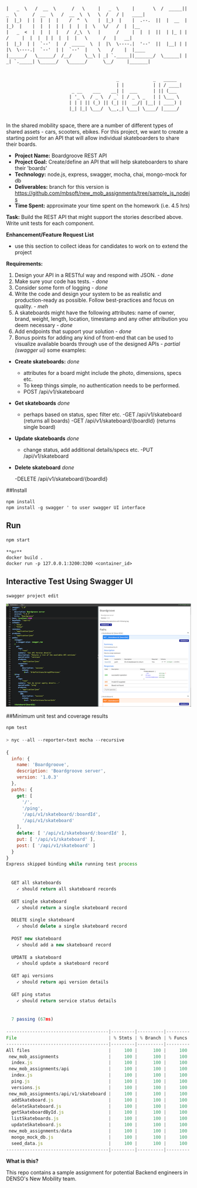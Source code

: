 
`````.______     ______        ___      .______       _______    _______ .______        ______     ______   ____    ____  _______
|   _  \   /  __  \      /   \     |   _  \     |       \  /  _____||   _  \      /  __  \   /  __  \  \   \  /   / |   ____|
|  |_)  | |  |  |  |    /  ^  \    |  |_)  |    |  .--.  ||  |  __  |  |_)  |    |  |  |  | |  |  |  |  \   \/   /  |  |__
|   _  <  |  |  |  |   /  /_\  \   |      /     |  |  |  ||  | |_ | |      /     |  |  |  | |  |  |  |   \      /   |   __|
|  |_)  | |  `--'  |  /  _____  \  |  |\  \----.|  '--'  ||  |__| | |  |\  \----.|  `--'  | |  `--'  |    \    /    |  |____
|______/   \______/  /__/     \__\ | _| `._____||_______/  \______| | _| `._____| \______/   \______/      \__/     |_______|


                                          _             _   _____
                                          | |           | | / ____|
                         _ __    ___    __| |  ___      | || (___
                        | '_ \  / _ \  / _` | / _ \ _   | | \___ \
                        | | | || (_) || (_| ||  __/| |__| | ____) |
                        |_| |_| \___/  \__,_| \___| \____/ |_____/


`````



In the shared mobility space, there are a number of different types of shared assets - cars, scooters, ebikes. For this project, we want to create a starting point for an API that will allow individual skateboarders to share their boards.

- **Project Name:** Boardgroove REST API
- **Project Goal:** Create/define an API that will help skateboarders to share their 'boards'
- **Technology:** node.js, express, swagger, mocha, chai, mongo-mock for db
- **Deliverables:**  branch for this version is https://github.com/mbsoft/new_mob_assignments/tree/sample_js_nodejs
- **Time Spent:** approximate your time spent on the homework (i.e. 4.5 hrs)

**Task:** Build the REST API that might support the stories described above. Write unit tests for each component.

**Enhancement/Feature Request List**
- use this section to collect ideas for candidates to work on to extend the project

**Requirements:**

1. Design your API in a RESTful way and respond with JSON. - *done*
1. Make sure your code has tests. - *done*
1. Consider some form of logging - *done*
1. Write the code and design your system to be as realistic and production-ready as possible. Follow best-practices and focus on quality. - *meh*
1. A skateboards might have the following attributes: name of owner, brand, weight, length, location, timestamp and any other attribution you deem necessary - *done*
1. Add endpoints that support your solution - *done*
1. Bonus points for adding any kind of front-end that can be used to visualize available boards through use of the designed APIs - *partial (swagger ui)*
some examples:

  * **Create skateboards:**
*done*
    - attributes for a board might include the photo, dimensions, specs etc.
    - To keep things simple, no authentication needs to be performed.
    - POST /api/v1/skateboard

  * **Get skateboards**
  *done*
    - perhaps based on status, spec filter etc.
    -GET /api/v1/skateboard  (returns all boards)
    -GET /api/v1/skateboard/{boardId} (returns single board)
  * **Update skateboards**
  *done*
    - change status, add additional details/specs etc.
    -PUT /api/v1/skateboard
  * **Delete skateboard**
  *done*

    -DELETE /api/v1/skateboard/{boardId}

##Install
```$xslt
npm install
npm install -g swagger ' to user swagger UI interface
```
## Run
```$xslt
npm start

**or**
docker build .
docker run -p 127.0.0.1:3200:3200 <container_id>
```
## Interactive Test Using Swagger UI
```$xslt
swagger project edit

```
![Swagger UI](./images/swagger_ui.png "Title")

##Minimum unit test and coverage results

```javascript
npm test

> nyc --all --reporter=text mocha --recursive

{
  info: {
    name: 'Boardgroove',
    description: 'Boardgroove server',
    version: '1.0.3'
  },
  paths: {
    get: [
      '/',
      '/ping',
      '/api/v1/skateboard/:boardId',
      '/api/v1/skateboard'
    ],
    delete: [ '/api/v1/skateboard/:boardId' ],
    put: [ '/api/v1/skateboard' ],
    post: [ '/api/v1/skateboard' ]
  }
}
Express skipped binding while running test process


  GET all skateboards
    ✓ should return all skateboard records

  GET single skateboard
    ✓ should return a single skateboard record

  DELETE single skateboard
    ✓ should delete a single skateboard record

  POST new skateboard
    ✓ should add a new skateboard record

  UPDATE a skateboard
    ✓ should update a skateboard record

  GET api versions
    ✓ should return api version details

  GET ping status
    ✓ should return service status details


  7 passing (67ms)

---------------------------------------|---------|----------|---------|---------|-------------------
File                                   | % Stmts | % Branch | % Funcs | % Lines | Uncovered Line #s
---------------------------------------|---------|----------|---------|---------|-------------------
All files                              |     100 |      100 |     100 |     100 |
 new_mob_assignments                   |     100 |      100 |     100 |     100 |
  index.js                             |     100 |      100 |     100 |     100 |
 new_mob_assignments/api               |     100 |      100 |     100 |     100 |
  index.js                             |     100 |      100 |     100 |     100 |
  ping.js                              |     100 |      100 |     100 |     100 |
  versions.js                          |     100 |      100 |     100 |     100 |
 new_mob_assignments/api/v1/skateboard |     100 |      100 |     100 |     100 |
  addSkateboard.js                     |     100 |      100 |     100 |     100 |
  deleteSkateboard.js                  |     100 |      100 |     100 |     100 |
  getSkateboardById.js                 |     100 |      100 |     100 |     100 |
  listSkateboards.js                   |     100 |      100 |     100 |     100 |
  updateSkateboard.js                  |     100 |      100 |     100 |     100 |
 new_mob_assignments/data              |     100 |      100 |     100 |     100 |
  mongo_mock_db.js                     |     100 |      100 |     100 |     100 |
  seed_data.js                         |     100 |      100 |     100 |     100 |
---------------------------------------|---------|----------|---------|---------|-------------------
```


**What is this?**

This repo contains a sample assignment for potential Backend engineers in DENSO's New Mobility team.

